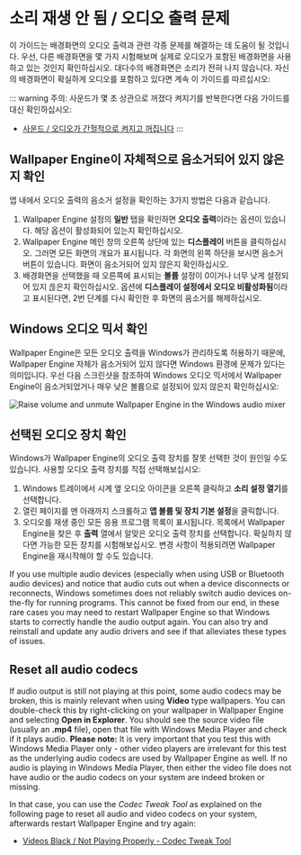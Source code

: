# 소리 재생 안 됨 / 오디오 출력 문제
이 가이드는 배경화면의 오디오 출력과 관련 각종 문제를 해결하는 데 도움이 될 것입니다. 우선, 다른 배경화면을 몇 가지 시험해보며 실제로 오디오가 포함된 배경화면을 사용하고 있는 것인지 확인하십시오. 대다수의 배경화면은 소리가 전혀 나지 않습니다. 자신의 배경화면이 확실하게 오디오를 포함하고 있다면 계속 이 가이드를 따르십시오:

::: warning
주의: 사운드가 몇 초 상관으로 꺼졌다 켜지기를 반복한다면 다음 가이드를 대신 확인하십시오:

* [사운드 / 오디오가 간헐적으로 켜지고 꺼집니다](/audio/intermittent)
:::

## Wallpaper Engine이 자체적으로 음소거되어 있지 않은지 확인
앱 내에서 오디오 출력의 음소거 설정을 확인하는 3가지 방법은 다음과 같습니다.

1. Wallpaper Engine 설정의 **일반** 탭을 확인하면 **오디오 출력**이라는 옵션이 있습니다. 해당 옵션이 활성화되어 있는지 확인하십시오.
2. Wallpaper Engine 메인 창의 오른쪽 상단에 있는 **디스플레이** 버튼을 클릭하십시오. 그러면 모든 화면의 개요가 표시됩니다. 각 화면의 왼쪽 하단을 보시면 음소거 버튼이 있습니다. 화면이 음소거되어 있지 않은지 확인하십시오.
3. 배경화면을 선택했을 때 오른쪽에 표시되는 **볼륨** 설정이 0이거나 너무 낮게 설정되어 있지 읂은지 확인하십시오. 옵션에 **디스플레이 설정에서 오디오 비활성화됨**이라고 표시된다면, 2번 단계를 다시 확인한 후 화면의 음소거를 해제하십시오.

## Windows 오디오 믹서 확인
Wallpaper Engine은 모든 오디오 출력을 Windows가 관리하도록 허용하기 때문에, Wallpaper Engine 자체가 음소거되어 있지 않다면 Windows 환경에 문제가 있다는 의미입니다. 우선 다음 스크린샷을 참조하여 Windows 오디오 믹서에서 Wallpaper Engine이 음소거되었거나 매우 낮은 볼륨으로 설정되어 있지 않은지 확인하십시오:

![Raise volume and unmute Wallpaper Engine in the Windows audio mixer](./audiomixer.png)

## 선택된 오디오 장치 확인
Windows가 Wallpaper Engine의 오디오 출력 장치를 잘못 선택한 것이 원인일 수도 있습니다. 사용할 오디오 출력 장치를 직접 선택해보십시오:

1. Windows 트레이에서 시계 옆 오디오 아이콘을 오른쪽 클릭하고 **소리 설정 열기**를 선택합니다.
2. 열린 페이지를 맨 아래까지 스크롤하고 **앱 볼륨 및 장치 기본 설정**을 클릭합니다.
3. 오디오를 재생 중인 모든 응용 프로그램 목록이 표시됩니다. 목록에서 Wallpaper Engine을 찾은 후 **출력** 열에서 알맞은 오디오 출력 장치를 선택합니다. 확실하지 않다면 가능한 모든 장치를 시험해보십시오. 변경 사항이 적용되려면 Wallpaper Engine을 재시작해야 할 수도 있습니다.

If you use multiple audio devices (especially when using USB or Bluetooth audio devices) and notice that audio cuts out when a device disconnects or reconnects, Windows sometimes does not reliably switch audio devices on-the-fly for running programs. This cannot be fixed from our end, in these rare cases you may need to restart Wallpaper Engine so that Windows starts to correctly handle the audio output again. You can also try and reinstall and update any audio drivers and see if that alleviates these types of issues.

## Reset all audio codecs

If audio output is still not playing at this point, some audio codecs may be broken, this is mainly relevant when using **Video** type wallpapers. You can double-check this by right-clicking on your wallpaper in Wallpaper Engine and selecting **Open in Explorer**. You should see the source video file (usually an **.mp4** file), open that file with Windows Media Player and check if it plays audio. **Please note:** It is very important that you test this with Windows Media Player only - other video players are irrelevant for this test as the underlying audio codecs are used by Wallpaper Engine as well. If no audio is playing in Windows Media Player, then either the video file does not have audio or the audio codecs on your system are indeed broken or missing.

In that case, you can use the *Codec Tweak Tool* as explained on the following page to reset all audio and video codecs on your system, afterwards restart Wallpaper Engine and try again:

* [Videos Black / Not Playing Properly - Codec Tweak Tool](noshow/notplaying.html#codec-tweak-tool)

